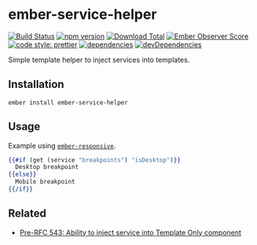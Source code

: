 # ember-service-helper

[![Build Status](https://travis-ci.org/buschtoens/ember-service-helper.svg)](https://travis-ci.org/buschtoens/ember-service-helper)
[![npm version](https://badge.fury.io/js/ember-service-helper.svg)](http://badge.fury.io/js/ember-service-helper)
[![Download Total](https://img.shields.io/npm/dt/ember-service-helper.svg)](http://badge.fury.io/js/ember-service-helper)
[![Ember Observer Score](https://emberobserver.com/badges/ember-service-helper.svg)](https://emberobserver.com/addons/ember-service-helper)
[![code style: prettier](https://img.shields.io/badge/code_style-prettier-ff69b4.svg)](https://github.com/prettier/prettier)
[![dependencies](https://img.shields.io/david/buschtoens/ember-service-helper.svg)](https://david-dm.org/buschtoens/ember-service-helper)
[![devDependencies](https://img.shields.io/david/dev/buschtoens/ember-service-helper.svg)](https://david-dm.org/buschtoens/ember-service-helper)

Simple template helper to inject services into templates.

## Installation

```
ember install ember-service-helper
```

## Usage

Example using [`ember-responsive`](https://github.com/freshbooks/ember-responsive).

```hbs
{{#if (get (service "breakpoints") "isDesktop")}}
  Desktop breakpoint
{{else}}
  Mobile breakpoint
{{/if}}
```

## Related

- [Pre-RFC 543: Ability to inject service into Template Only component](https://github.com/emberjs/rfcs/issues/543)
